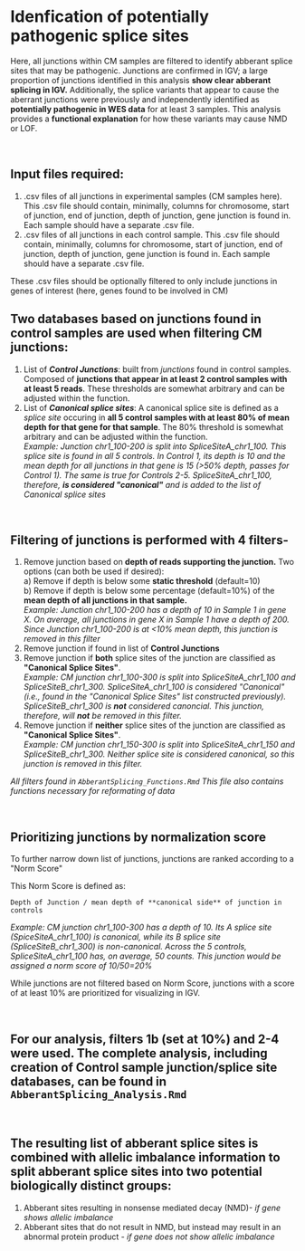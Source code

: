 # Idenfication of potentially pathogenic splice sites

Here, all junctions within CM samples are filtered to identify abberant splice sites that may be pathogenic. Junctions are confirmed in IGV; a large proportion of junctions identified in this analysis **show clear abberant splicing in IGV.** Additionally, the splice variants that appear to cause the aberrant junctions were previously and independently identified as **potentially pathogenic in WES data** for at least 3 samples. This analysis provides a **functional explanation** for how these variants may cause NMD or LOF.

<br/>

## Input files required:

1) .csv files of all junctions in experimental samples (CM samples here). This .csv file should contain, minimally, columns for chromosome, start of junction, end of junction, depth of junction, gene junction is found in. Each sample should have a separate .csv file.
2) .csv files of all junctions in each control sample. This .csv file should contain, minimally, columns for chromosome, start of junction, end of junction, depth of junction, gene junction is found in. Each sample should have a separate .csv file.

These .csv files should be optionally filtered to only include junctions in genes of interest (here, genes found to be involved in CM)

## Two databases based on **junctions found in control samples** are used when filtering CM junctions:

1) List of ***Control Junctions***: built from *junctions* found in control samples. Composed of **junctions that appear in at least 2 control samples with at least 5 reads**. These thresholds are somewhat arbitrary and can be adjusted within the function.
2) List of ***Canonical splice sites***: A canonical splice site is defined as a *splice site* occuring in **all 5 control samples with at least 80% of mean depth for that gene for that sample**. The 80% threshold is somewhat arbitrary and can be adjusted within the function.  
*Example: Junction chr1_100-200 is split into SpliceSiteA_chr1_100. This splice site is found in all 5 controls. In Control 1, its depth is 10 and the mean depth for all junctions in that gene is 15 (>50% depth, passes for Control 1). The same is true for Controls 2-5. SpliceSiteA_chr1_100, therefore, **is considered "canonical"** and is added to the list of Canonical splice sites*
<br/>

## Filtering of junctions is performed with 4 filters- 

1) Remove junction based on **depth of reads supporting the junction.** Two options (can both be used if desired):  
  a) Remove if depth is below some **static threshold** (default=10)  
  b) Remove if depth is below some percentage (default=10%) of the **mean depth of all junctions in that sample.**  
    *Example: Junction chr1_100-200 has a depth of 10 in Sample 1 in gene X. On average, all junctions in gene X in Sample 1 have a depth of 200. Since Junction chr1_100-200 is at <10% mean depth, this junction is removed in this filter*
2) Remove junction if found in list of **Control Junctions**
3) Remove junction if **both** splice sites of the junction are classified as **"Canonical Splice Sites"**.  
*Example: CM junction chr1_100-300 is split into SpliceSiteA_chr1_100 and SpliceSiteB_chr1_300. SpliceSiteA_chr1_100 is considered "Canonical" (i.e., found in the "Canonical Splice Sites" list constructed previously). SpliceSiteB_chr1_300 is **not** considered canoncial. This junction, therefore, will **not** be removed in this filter.*
4) Remove junction if **neither** splice sites of the junction are classified as **"Canonical Splice Sites"**.  
*Example: CM junction chr1_150-300 is split into SpliceSiteA_chr1_150 and SpliceSiteB_chr1_300. Neither splice site is considered canonical, so this junction is removed in this filter.*

*All filters found in `AbberantSplicing_Functions.Rmd` This file also contains functions necessary for reformating of data*

<br/>

## Prioritizing junctions by normalization score
To further narrow down list of junctions, junctions are ranked according to a "Norm Score"

This Norm Score is defined as:
  
  `Depth of Junction / mean depth of **canonical side** of junction in controls`
  
*Example: CM junction chr1_100-300 has a depth of 10. Its A splice site (SpiceSiteA_chr1_100) is canonical, while its B splice site (SpliceSiteB_chr1_300) is non-canonical. Across the 5 controls, SpliceSiteA_chr1_100 has, on average, 50 counts. This junction would be assigned a norm score of 10/50=20%*

While junctions are not filtered based on Norm Score, junctions with a score of at least 10% are prioritized for visualizing in IGV.

<br/>

## For our analysis, filters 1b (set at 10%) and 2-4 were used. The complete analysis, including creation of Control sample junction/splice site databases, can be found in `AbberantSplicing_Analysis.Rmd`

<br/>



## The resulting list of abberant splice sites is combined with allelic imbalance information to split abberant splice sites into **two potential biologically distinct groups:**

1) Abberant sites resulting in nonsense mediated decay (NMD)- *if gene shows allelic imbalance*
2) Abberant sites that do not result in NMD, but instead may result in an abnormal protein product - *if gene does not show allelic imbalance*
